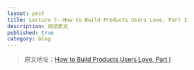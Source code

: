 ```yaml
---
layout: post
title: Lecture 7--How to Build Products Users Love, Part I
description: 阅读原文
published: true
category: blog
---
```


> 原文地址：[How to Build Products Users Love, Part I][How to Build Products Users Love, Part I]








































[NingG]:    http://ningg.github.com  "NingG"




[How to Build Products Users Love, Part I]:						http://genius.com/Kevin-hale-lecture-7-how-to-build-products-users-love-part-i-annotated





















